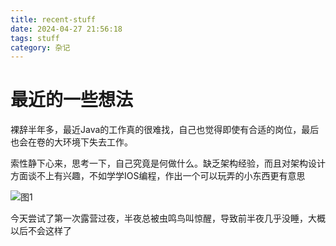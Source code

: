```yaml
---
title: recent-stuff
date: 2024-04-27 21:56:18
tags: stuff
category: 杂记
---
```


# 最近的一些想法

裸辞半年多，最近Java的工作真的很难找，自己也觉得即使有合适的岗位，最后也会在卷的大环境下失去工作。

索性静下心来，思考一下，自己究竟是何做什么。缺乏架构经验，而且对架构设计方面谈不上有兴趣，不如学学IOS编程，作出一个可以玩弄的小东西更有意思

![图1](img/2024042701.png)

今天尝试了第一次露营过夜，半夜总被虫鸣鸟叫惊醒，导致前半夜几乎没睡，大概以后不会这样了

